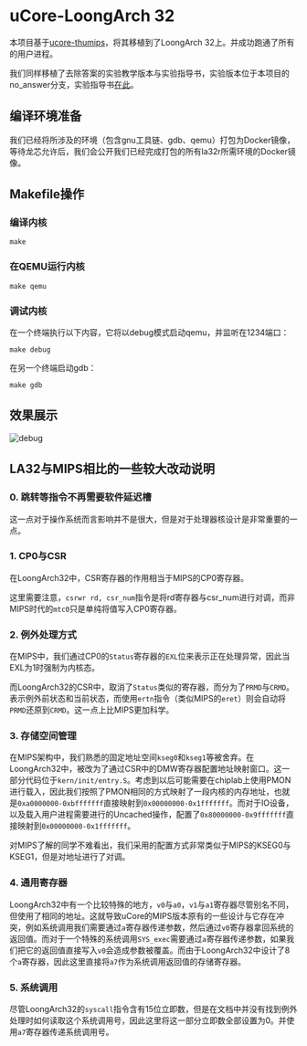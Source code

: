# uCore-LoongArch 32

本项目基于[ucore-thumips](https://github.com/z4yx/ucore-thumips)，将其移植到了LoongArch 32上。并成功跑通了所有的用户进程。

我们同样移植了去除答案的实验教学版本与实验指导书，实验版本位于本项目的no_answer分支，实验指导书[在此](https://cyyself.github.io/ucore_la32_docs/)。

## 编译环境准备

我们已经将所涉及的环境（包含gnu工具链、gdb、qemu）打包为Docker镜像，等待龙芯允许后，我们会公开我们已经完成打包的所有la32r所需环境的Docker镜像。

## Makefile操作

### 编译内核

```shell
make
```

### 在QEMU运行内核

```shell
make qemu
```

### 调试内核

在一个终端执行以下内容，它将以debug模式启动qemu，并监听在1234端口：

```shell
make debug
```

在另一个终端启动gdb：

```shell
make gdb
```

## 效果展示

![debug](doc/img/debug.png)

## LA32与MIPS相比的一些较大改动说明

### 0. 跳转等指令不再需要软件延迟槽

这一点对于操作系统而言影响并不是很大，但是对于处理器核设计是非常重要的一点。

### 1. CP0与CSR

在LoongArch32中，CSR寄存器的作用相当于MIPS的CP0寄存器。

这里需要注意，`csrwr rd, csr_num`指令是将rd寄存器与csr_num进行对调，而非MIPS时代的`mtc0`只是单纯将值写入CP0寄存器。

### 2. 例外处理方式

在MIPS中，我们通过CP0的`Status`寄存器的`EXL`位来表示正在处理异常，因此当EXL为1时强制为内核态。

而LoongArch32的CSR中，取消了`Status`类似的寄存器，而分为了`PRMD`与`CRMD`。表示例外前状态和当前状态，而使用`ertn`指令（类似MIPS的`eret`）则会自动将`PRMD`还原到`CRMD`。这一点上比MIPS更加科学。

### 3. 存储空间管理

在MIPS架构中，我们熟悉的固定地址空间`kseg0`和`kseg1`等被舍弃。在LoongArch32中，被改为了通过CSR中的DMW寄存器配置地址映射窗口。这一部分代码位于`kern/init/entry.S`。考虑到以后可能需要在chiplab上使用PMON进行载入，因此我们按照了PMON相同的方式映射了一段内核的内存地址，也就是`0xa0000000-0xbfffffff`直接映射到`0x00000000-0x1fffffff`。而对于IO设备，以及载入用户进程需要进行的Uncached操作，配置了`0x80000000-0x9fffffff`直接映射到`0x00000000-0x1fffffff`。

对MIPS了解的同学不难看出，我们采用的配置方式非常类似于MIPS的KSEG0与KSEG1，但是对地址进行了对调。

### 4. 通用寄存器

LoongArch32中有一个比较特殊的地方，`v0`与`a0`，`v1`与`a1`寄存器尽管别名不同，但使用了相同的地址。这就导致uCore的MIPS版本原有的一些设计与它存在冲突，例如系统调用我们需要通过`a`寄存器传递参数，然后通过`v0`寄存器拿回系统的返回值。而对于一个特殊的系统调用`SYS_exec`需要通过`a`寄存器传递参数，如果我们把它的返回值直接写入`v0`会造成参数被覆盖。而由于LoongArch32中设计了8个`a`寄存器，因此这里直接将`a7`作为系统调用返回值的存储寄存器。

### 5. 系统调用

尽管LoongArch32的`syscall`指令含有15位立即数，但是在文档中并没有找到例外处理时如何读取这个系统调用号，因此这里将这一部分立即数全部设置为0。并使用`a7`寄存器传递系统调用号。
